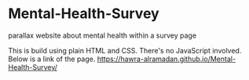 # Mental-Health-Survey

parallax website about mental health within a survey page 

This is build using plain HTML and CSS. There's no JavaScript involved. Below is a link of the page. 
https://hawra-alramadan.github.io/Mental-Health-Survey/
